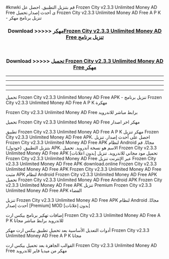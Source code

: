 #knwki قم بتنزيل التطبيق. احصل عل Frozen City v2.3.3 Unlimited Money AD Free  ى أحدث إصدار.تحميل Frozen City v2.3.3 Unlimited Money AD Free  A P K - تنزيل برنامج مهكر



<div align="center">
<h3>Download >>>>> <a href="https://ar-sites.web.app/?ar= Frozen City v2.3.3 Unlimited Money AD Free ">مهكرFrozen City v2.3.3 Unlimited Money AD Free  تنزيل برنامج</a></h3><br>

<h3>Download >>>>> <a href="https://ar-sites.web.app/?ar= Frozen City v2.3.3 Unlimited Money AD Free ">تحميل Frozen City v2.3.3 Unlimited Money AD Free  مهكر</a></h3>
</div>


----------------------------------------------------------

----------------------------------------------------------

----------------------------------------------------------

----------------------------------------------------------


تحميل Frozen City v2.3.3 Unlimited Money AD Free  APK - تنزيل برنامج Frozen City v2.3.3 Unlimited Money AD Free  A P K مهكرة

Frozen City v2.3.3 Unlimited Money AD Free  برابط مباشر للاندرويد

تحميل Frozen City v2.3.3 Unlimited Money AD Free  مهكر اخر اصدار

تطبيق Frozen City v2.3.3 Unlimited Money AD Free  A P K مهكر
تنزيل Frozen City v2.3.3 Unlimited Money AD Free  APK. احصل على أحدث إصدار.
تنزيل Frozen City v2.3.3 Unlimited Money AD Free  APK لنظام Android مجانًا.
قم بتنزيل التطبيق. {جودول} APK. الاسم هو نسخة أندرويد.
تحميل Frozen City v2.3.3 Unlimited Money AD Free  APK [بدون اعلانات]
تحميل مود مجاني للاندرويد.
تنزيل Frozen City v2.3.3 Unlimited Money AD Free  عبر الإنترنت
تنزيل Frozen City v2.3.3 Unlimited Money AD Free  APK
download.online Frozen City v2.3.3 Unlimited Money AD Free  APK
Frozen City v2.3.3 Unlimited Money AD Free  مثبت APK لنظام Android
Frozen City v2.3.3 Unlimited Money AD Free  APK
تحميل Frozen City v2.3.3 Unlimited Money AD Free  Android APK
Frozen City v2.3.3 Unlimited Money AD Free  APK تنزيل Premium
Frozen City v2.3.3 Unlimited Money AD Free  APK الفضاء

تنزيل Frozen City v2.3.3 Unlimited Money AD Free  APK لنظام Android مجانًا. أحدث إصدار [Premium] MOD [بدون إعلانات]

إضافات تهكير برنامج بيكس ارت Frozen City v2.3.3 Unlimited Money AD Free  A P K للاندرويد برابط مباشر مجانا

أدوات التعديل الأساسية بعد تحميل تطبيق بيكس ارت مهكر Frozen City v2.3.3 Unlimited Money AD Free  A P K مجانا

القوالب الجاهزة بعد تحميل بيكس ارت Frozen City v2.3.3 Unlimited Money AD Free  مهكر من ميديا فاير للاندرويد



